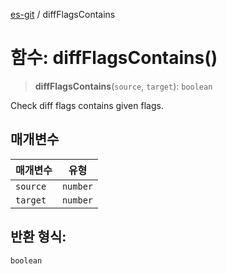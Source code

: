 [es-git](../globals.md) / diffFlagsContains

# 함수: diffFlagsContains()

> **diffFlagsContains**(`source`, `target`): `boolean`

Check diff flags contains given flags.

## 매개변수

| 매개변수 | 유형 |
| ------ | ------ |
| `source` | `number` |
| `target` | `number` |

## 반환 형식:

`boolean`
